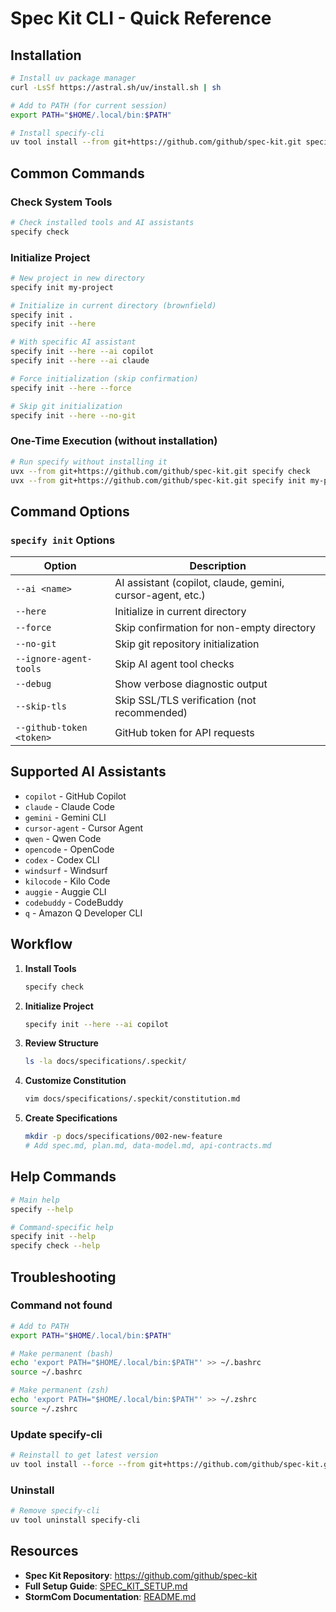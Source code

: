 # Spec Kit CLI - Quick Reference

## Installation

```bash
# Install uv package manager
curl -LsSf https://astral.sh/uv/install.sh | sh

# Add to PATH (for current session)
export PATH="$HOME/.local/bin:$PATH"

# Install specify-cli
uv tool install --from git+https://github.com/github/spec-kit.git specify-cli
```

## Common Commands

### Check System Tools

```bash
# Check installed tools and AI assistants
specify check
```

### Initialize Project

```bash
# New project in new directory
specify init my-project

# Initialize in current directory (brownfield)
specify init .
specify init --here

# With specific AI assistant
specify init --here --ai copilot
specify init --here --ai claude

# Force initialization (skip confirmation)
specify init --here --force

# Skip git initialization
specify init --here --no-git
```

### One-Time Execution (without installation)

```bash
# Run specify without installing it
uvx --from git+https://github.com/github/spec-kit.git specify check
uvx --from git+https://github.com/github/spec-kit.git specify init my-project
```

## Command Options

### `specify init` Options

| Option | Description |
|--------|-------------|
| `--ai <name>` | AI assistant (copilot, claude, gemini, cursor-agent, etc.) |
| `--here` | Initialize in current directory |
| `--force` | Skip confirmation for non-empty directory |
| `--no-git` | Skip git repository initialization |
| `--ignore-agent-tools` | Skip AI agent tool checks |
| `--debug` | Show verbose diagnostic output |
| `--skip-tls` | Skip SSL/TLS verification (not recommended) |
| `--github-token <token>` | GitHub token for API requests |

## Supported AI Assistants

- `copilot` - GitHub Copilot
- `claude` - Claude Code
- `gemini` - Gemini CLI
- `cursor-agent` - Cursor Agent
- `qwen` - Qwen Code
- `opencode` - OpenCode
- `codex` - Codex CLI
- `windsurf` - Windsurf
- `kilocode` - Kilo Code
- `auggie` - Auggie CLI
- `codebuddy` - CodeBuddy
- `q` - Amazon Q Developer CLI

## Workflow

1. **Install Tools**
   ```bash
   specify check
   ```

2. **Initialize Project**
   ```bash
   specify init --here --ai copilot
   ```

3. **Review Structure**
   ```bash
   ls -la docs/specifications/.speckit/
   ```

4. **Customize Constitution**
   ```bash
   vim docs/specifications/.speckit/constitution.md
   ```

5. **Create Specifications**
   ```bash
   mkdir -p docs/specifications/002-new-feature
   # Add spec.md, plan.md, data-model.md, api-contracts.md
   ```

## Help Commands

```bash
# Main help
specify --help

# Command-specific help
specify init --help
specify check --help
```

## Troubleshooting

### Command not found

```bash
# Add to PATH
export PATH="$HOME/.local/bin:$PATH"

# Make permanent (bash)
echo 'export PATH="$HOME/.local/bin:$PATH"' >> ~/.bashrc
source ~/.bashrc

# Make permanent (zsh)
echo 'export PATH="$HOME/.local/bin:$PATH"' >> ~/.zshrc
source ~/.zshrc
```

### Update specify-cli

```bash
# Reinstall to get latest version
uv tool install --force --from git+https://github.com/github/spec-kit.git specify-cli
```

### Uninstall

```bash
# Remove specify-cli
uv tool uninstall specify-cli
```

## Resources

- **Spec Kit Repository**: https://github.com/github/spec-kit
- **Full Setup Guide**: [SPEC_KIT_SETUP.md](SPEC_KIT_SETUP.md)
- **StormCom Documentation**: [README.md](../README.md)
